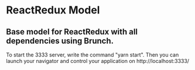 # ReactRedux Model

## Base model for ReactRedux with all dependencies using Brunch.

To start the 3333 server, write the command "yarn start".
Then you can launch your navigator and control your application on http://localhost:3333/
